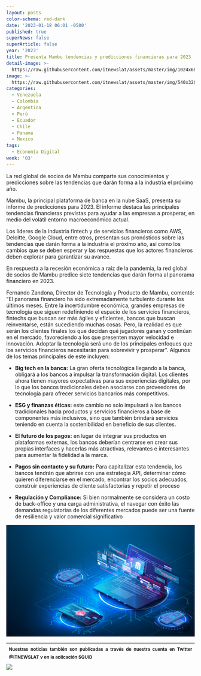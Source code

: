 ```yaml
---
layout: posts
color-schema: red-dark
date: '2023-01-18 06:01 -0500'
published: true
superNews: false
superArticle: false
year: '2023'
title: Presenta Mambu tendencias y predicciones financieras para 2023
detail-image: >-
  https://raw.githubusercontent.com/itnewslat/assets/master/img/1024x680/finanzas-seguras-g.jpg
image: >-
  https://raw.githubusercontent.com/itnewslat/assets/master/img/540x320/finanzas-seguras-p.jpg
categories:
  - Venezuela
  - Colombia
  - Argentina
  - Perú
  - Ecuador
  - Chile
  - Panama
  - Mexico
tags:
  - Economía Digital
week: '03'
---
```

La red global de socios de Mambu comparte sus conocimientos y predicciones sobre las tendencias que darán forma a la industria el próximo año.

Mambu, la principal plataforma de banca en la nube SaaS, presenta su informe de predicciones para 2023. El informe destaca las principales tendencias financieras previstas para ayudar a las empresas a prosperar, en medio del volátil entorno macroeconómico actual.

Los líderes de la industria fintech y de servicios financieros como AWS, Deloitte, Google Cloud, entre otros, presentan sus pronósticos sobre las tendencias que darán forma a la industria el próximo año, así como los cambios que se deben esperar y las respuestas que los actores financieros deben explorar para garantizar su avance.

En respuesta a la recesión económica a raíz de la pandemia, la red global de socios de Mambu predice siete tendencias que darán forma al panorama financiero en 2023.

Fernando Zandona, Director de Tecnología y Producto de Mambu, comentó: “El panorama financiero ha sido extremadamente turbulento durante los últimos meses. Entre la incertidumbre económica, grandes empresas de tecnología que siguen redefiniendo el espacio de los servicios financieros, fintechs que buscan ser más ágiles y eficientes, bancos que buscan reinventarse, están sucediendo muchas cosas. Pero, la realidad es que serán los clientes finales los que decidan qué jugadores ganan y continúan en el mercado, favoreciendo a los que presenten mayor velocidad e innovación. Adoptar la tecnología será uno de los principales enfoques que los servicios financieros necesitarán para sobrevivir y prosperar".
Algunos de los temas principales de este incluyen:

- **Big tech en la banca:** La gran oferta tecnológica llegando a la banca, obligará a los bancos a impulsar la transformación digital. Los clientes ahora tienen mayores expectativas para sus experiencias digitales, por lo que los bancos tradicionales deben asociarse con proveedores de tecnología para ofrecer servicios bancarios más competitivos.
 
- **ESG y finanzas éticas:** este cambio no solo impulsará a los bancos tradicionales hacia productos y servicios financieros a base de componentes más inclusivos, sino que también brindará servicios teniendo en cuenta la sostenibilidad en beneficio de sus clientes.
 
- **El futuro de los pagos:** en lugar de integrar sus productos en plataformas externas, los bancos deberían centrarse en crear sus propias interfaces y hacerlas más atractivas, relevantes e interesantes para aumentar la fidelidad a la marca.

- **Pagos sin contacto y su futuro:**  Para capitalizar esta tendencia, los bancos tendrán que abrirse con una estrategia API, determinar cómo quieren diferenciarse en el mercado, encontrar los socios adecuados, construir experiencias de cliente satisfactorias y repetir el proceso

- **Regulación y Compliance:** Si bien normalmente se considera un costo de back-office y una carga administrativa, el navegar con éxito las demandas regulatorias de los diferentes mercados puede ser una fuente de resiliencia y valor comercial significativo

![](https://raw.githubusercontent.com/itnewslat/assets/master/img/540x320/finanzas-seguras-p.jpg)

<table style="height: 42px;" width="569">
<tbody>
<tr>
<td style="text-align: justify;"><sub><strong>Nuestras noticias también son publicadas a través de nuestra cuenta en Twitter <a href="https://twitter.com/itnewslat?lang=es">@ITNEWSLAT</a> y en la aplicación <a href="https://squidapp.co/en/">SQUID</a></strong></sub></td>
</tr>
</tbody>
</table>

<img src="https://tracker.metricool.com/c3po.jpg?hash=56f88a41e39ab42c063cc51676587a04"/>